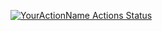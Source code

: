 [![YourActionName Actions Status](https://github.com/gi11es/thumbor-docker/workflows/Python%20package/badge.svg)](https://github.com/gi11es/thumbor-docker/actions)
